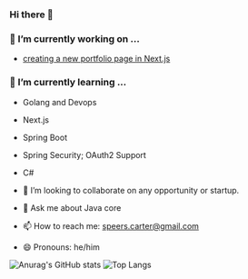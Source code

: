 ### Hi there 👋

### 🔭 I’m currently working on ...

  - [creating a new portfolio page in Next.js](http://github.com/Carter907/my-site)
### 🌱 I’m currently learning ...

  - Golang and Devops
  - Next.js
  - Spring Boot
  - Spring Security; OAuth2 Support
  - C#
    
- 👯 I’m looking to collaborate on any opportunity or startup.
- 💬 Ask me about Java core
- 📫 How to reach me: speers.carter@gmail.com
- 😄 Pronouns: he/him

![Anurag's GitHub stats](https://github-readme-stats.vercel.app/api?username=Carter907&theme=one_dark_pro&show_icons=true)
![Top Langs](https://github-readme-stats.vercel.app/api/top-langs/?username=Carter907&layout=donut&theme=one_dark_pro)
